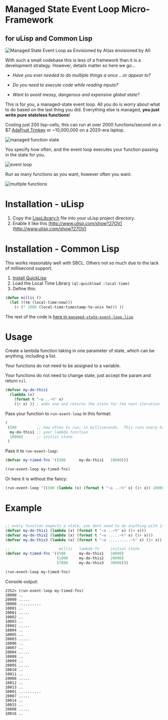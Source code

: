 
# Managed State Event Loop Micro-Framework
## for uLisp and Common Lisp

![Managed State Event Loop as Envisioned by AI](docs/managed-state-event-loop.jpg?raw=true)(as envisioned by AI)


With such a small codebase this is less of a framework than it is a development 
strategy.  However, details matter so here we go...

* _Have you ever needed to do multiple things a once ...or appear to?_

* _Do you need to execute code while reading inputs?_

* _Want to avoid messy, dangerous and expensive global state?_

This is for you, a managed-state event loop.  All you do is worry about what 
to do based on the last thing you did.  Everything else is managed, **you
just write pure stateless functions**!

Costing just 200 lisp-cells, this can run at over 2000 functions/second on a
$7 [AdaFruit Trinkey](https://www.adafruit.com/product/4870) or ~10,000,000 on 
a 2020-era laptop.

![managed function state](docs/function-state.svg?raw=true)

You specify how often, and the event loop executes your function passing in the state for you.

![event loop](docs/event-loop.svg?raw=true)

Run as many functions as you want, however often you want.

![multiple functions](docs/multi-functs-sequence.svg?raw=true)

# Installation - uLisp

1. Copy the [LispLibrary.h](LispLibrary.h) file into your uLisp project directory.
2. Enable it like this [http://www.ulisp.com/show?27OV](http://www.ulisp.com/show?27OV)

# Installation - Common Lisp

This works reasonably well with SBCL.  Others not so much due to the lack of
millisecond support.

1. [Install QuickLisp](https://lispcookbook.github.io/cl-cookbook/getting-started.html#install-quicklisp)
2. Load the Local Time Library `(ql:quickload :local-time)`
3. Define this:
```lisp
(defun millis ()
  (let ((tm (local-time:now))) 
    (+ (* 1000 (local-time:timestamp-to-unix tm))) ))
```

The rest of the code is [here in `managed-state-event-loop.lisp`](managed-state-event-loop.lisp)

# Usage

Create a lambda function taking in one parameter of state, which can be
anything, including a list.

Your functions do not need to be assigned to a variable.

Your functions do not need to change state, just accept the param and return
`nil`.

```lisp
(defvar my-do-this1
  (lambda (x) 
    (format t "~a ..~%" x)
    (1+ x) )) ; adds one and returns the state for the next iteration
```

Pass your function to `run-event-loop` in this format:


```lisp
(
 (500         ;; how often to run, in milliseconds.  This runs every half-second
  my-do-this1 ;; your lambda function
  10000)      ;; initial state
 )
```

Pass it to `run-event-loop`:

```lisp
(defvar my-timed-fns '((500      my-do-this1   10000)))

(run-event-loop my-timed-fns)
```

Or here it is without the fancy:

```lisp
(run-event-loop '((500 (lambda (x) (format t "~a ..~%" x) (1+ x)) 10000)))
```

# Example

```lisp

;; every function expects a state, you dont need to do anything with it
(defvar my-do-this1 (lambda (x) (format t "~a ..~%" x) (1+ x)))
(defvar my-do-this2 (lambda (x) (format t "~a .....~%" x) (1+ x)))
(defvar my-do-this3 (lambda (x) (format t "~a ..........~%" x) (1+ x)))

;;                      millis   lambda-fn     initial state
(defvar my-timed-fns '((500      my-do-this1   10000)
                       (1000     my-do-this2   20000)
                       (7000     my-do-this3   30000)))

(run-event-loop my-timed-fns)
```

Console output:

```shell
2352> (run-event-loop my-timed-fns)
10000 ..
20000 .....
30000 ..........
10001 ..
20001 .....
10002 ..
10003 ..
20002 .....
10004 ..
10005 ..
20003 .....
10006 ..
10007 ..
20004 .....
10008 ..
10009 ..
20005 .....
10010 ..
10011 ..
20006 .....
10012 ..
10013 ..
30001 ..........
20007 .....
10014 ..
10015 ..
20008 .....
10016 ..
```
